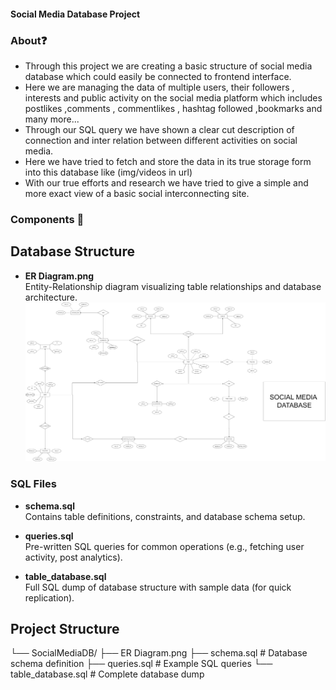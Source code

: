 #### Social Media Database Project

### About❓

* Through this project we are creating a basic structure of social media database which could easily be connected to frontend interface.
* Here we are managing the data of multiple users, their followers , interests and public activity on the social media platform which includes postlikes 
 ,comments , commentlikes , hashtag followed ,bookmarks and many more...
* Through our SQL query we have shown a clear cut description of connection and inter relation between different activities on social media.
* Here we have tried to fetch and store the data in its true storage form into this database like (img/videos in url)
* With our true efforts and research we have tried to give a simple and more exact view of a basic social interconnecting site.

### Components 🧩

## Database Structure
- **ER Diagram.png**  
  Entity-Relationship diagram visualizing table relationships and database architecture.
  ![ER Diagram](ER%20Diagram.png)

### SQL Files
- **schema.sql**  
  Contains table definitions, constraints, and database schema setup.

- **queries.sql**  
  Pre-written SQL queries for common operations (e.g., fetching user activity, post analytics).

- **table_database.sql**  
  Full SQL dump of database structure with sample data (for quick replication).

## Project Structure
└── SocialMediaDB/
    ├── ER Diagram.png
    ├── schema.sql           # Database schema definition
    ├── queries.sql          # Example SQL queries
    └── table_database.sql   # Complete database dump
